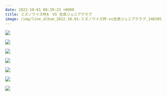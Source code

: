 ```yaml
---
date: 2022-10-01 08:39:23 +0000
title: ミズノワイズ杯A　VS 吉良ジュニアクラブ
image: /img/line_album_2022.10.01-ミズノワイズ杯-vs吉良ジュニアクラブ_240305_1.jpg
---
```

![](/img/line_album_2022.10.01-ミズノワイズ杯-vs吉良ジュニアクラブ_240305_2.jpg)

![](/img/line_album_2022.10.01-ミズノワイズ杯-vs吉良ジュニアクラブ_240305_3.jpg)

![](/img/line_album_2022.10.01-ミズノワイズ杯-vs吉良ジュニアクラブ_240305_4.jpg)

![](/img/line_album_2022.10.01-ミズノワイズ杯-vs吉良ジュニアクラブ_240305_5.jpg)

![](/img/line_album_2022.10.01-ミズノワイズ杯-vs吉良ジュニアクラブ_240305_6.jpg)

![](/img/line_album_2022.10.01-ミズノワイズ杯-vs吉良ジュニアクラブ_240305_7.jpg)

![](/img/line_album_2022.10.01-ミズノワイズ杯-vs吉良ジュニアクラブ_240305_8.jpg)
